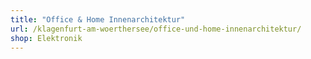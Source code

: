 ```yaml
---
title: "Office & Home Innenarchitektur"
url: /klagenfurt-am-woerthersee/office-und-home-innenarchitektur/
shop: Elektronik
---
```

